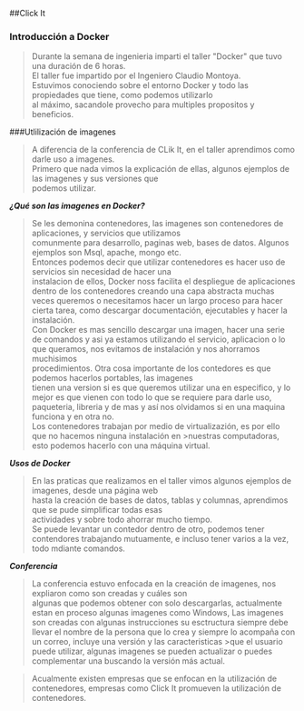 ##Click It

### Introducción a Docker  

> Durante la semana de ingenieria imparti el taller "Docker" que tuvo una duración de 6 horas.  
> El taller fue impartido por el Ingeniero Claudio Montoya.  
> Estuvimos conociendo sobre el entorno Docker y todo las propiedades que tiene, como podemos utilizarlo  
> al máximo, sacandole provecho para multiples propositos y beneficios.  
> 
###Utlilización de imagenes  

>A diferencia de la conferencia de CLik It, en el taller aprendimos como darle uso a imagenes.  
>Primero que nada vimos la explicación de ellas, algunos ejemplos de las imagenes y sus versiones que  
>podemos utilizar.

**_¿Qué son las imagenes en Docker?_**  
>Se les demonina contenedores, las imagenes son contenedores de aplicaciones, y servicios que utilizamos  
>comunmente para desarrollo, paginas web, bases de datos. Algunos ejemplos son Msql, apache, mongo etc.  
>Entonces podemos decir que utilizar contenedores es hacer uso de servicios sin necesidad de hacer una  
>instalacion de ellos, Docker noss facilita el despliegue de aplicaciones dentro de los contenedores 
>creando una capa abstracta muchas veces queremos o necesitamos hacer un largo proceso para hacer cierta 
>tarea, como descargar documentación, ejecutables y hacer la instalación.  
>Con Docker es mas sencillo descargar una imagen, hacer una serie de comandos y asi ya estamos utilizando 
>el servicio, aplicacion o lo que queramos, nos evitamos de instalación y nos ahorramos muchisimos      
>procedimientos. Otra cosa importante de los contedores es que podemos hacerlos portables, las imagenes  
>tienen una version si es que queremos utilizar una en especifico, y lo mejor es que vienen con todo lo 
>que se requiere para darle uso, paqueteria, libreria y de mas y así nos olvidamos si en una maquina   
>funciona y en otra no.  
>Los contenedores trabajan por medio de virtualizazión, es por ello que no hacemos ninguna instalación en >nuestras computadoras, esto podemos hacerlo con una máquina virtual.   

**_Usos de Docker_**  
>En las praticas que realizamos en el taller vimos algunos ejemplos de imagenes, desde una página web  
>hasta la creación de bases de datos, tablas y columnas, aprendimos que se pude simplificar todas esas  
>actividades y sobre todo ahorrar mucho tiempo.  
>Se puede levantar un contedor dentro de otro, podemos tener contendores trabajando mutuamente, e incluso
>tener varios a la vez, todo mdiante comandos.  


**_Conferencia_**
>La conferencia estuvo enfocada en la creación de imagenes, nos expliaron como son creadas y cuáles son  
>algunas que podemos obtener con solo descargarlas, actualmente estan en proceso algunas imagenes como 
>Windows, Las imagenes son creadas con algunas instrucciones su esctructura siempre debe llevar el nombre
>de la persona que lo crea y siempre lo acompaña con un correo, incluye una versión y las caracteristicas >que el usuario puede utilizar, algunas imagenes se pueden actualizar o puedes complementar una buscando 
>la versión más actual.

>Acualmente existen empresas que se enfocan en la utilización de contenedores, empresas como Click It 
>promueven la utilización de contenedores.






